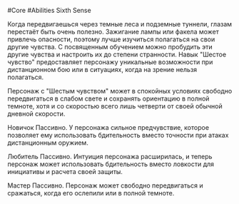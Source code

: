 #Core #Abilities
Sixth Sense

Когда передвигаешься через темные леса и подземные туннели, глазам перестаёт быть очень полезно. Зажигание лампы или факела может привлечь опасности, поэтому лучше изучиться полагаться на свои другие чувства. С посвященным обучением можно пробудить эти другие чувства и настроить их до степени странности. Навык "Шестое чувство" предоставляет персонажу уникальные возможности при дистанционном бою или в ситуациях, когда на зрение нельзя полагаться.

Персонаж с "Шестым чувством" может в спокойных условиях свободно передвигаться в слабом свете и сохранять ориентацию в полной темноте, хотя и со скоростью всего лишь четверти от своей обычной дневной скорости.

Новичок Пассивно. У персонажа сильное предчувствие, которое позволяет ему использовать бдительность вместо точности при атаках дистанционным оружием.

Любитель Пассивно. Интуиция персонажа расширилась, и теперь персонаж может использовать бдительность вместо ловкости для инициативы и расчета своей защиты.

Мастер Пассивно. Персонаж может свободно передвигаться и сражаться, когда его ослепили или в полной темноте.